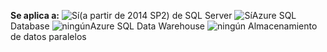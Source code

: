 **Se aplica a:** ![Sí](media/yes.png)(a partir de 2014 SP2) de SQL Server ![Sí](media/yes.png)Azure SQL Database ![ningún](media/no.png)Azure SQL Data Warehouse ![ningún](media/no.png) Almacenamiento de datos paralelos 


